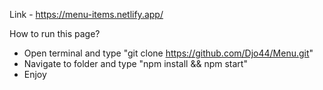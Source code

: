 Link - https://menu-items.netlify.app/

How to run this page?

- Open terminal and type "git clone https://github.com/Djo44/Menu.git"
- Navigate to folder and type "npm install && npm start"
- Enjoy

